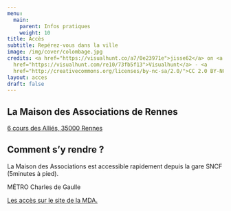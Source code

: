 ```yaml
---
menu:
  main:
    parent: Infos pratiques
    weight: 10
title: Accès
subtitle: Repérez-vous dans la ville
image: /img/cover/colombage.jpg
credits: <a href="https://visualhunt.co/a7/0e23971e">jisse62</a> on <a
  href="https://visualhunt.com/re10/73fb5f13">Visualhunt</a> - <a
  href="http://creativecommons.org/licenses/by-nc-sa/2.0/">CC 2.0 BY-NC-SA</a>
layout: acces
draft: false
---
```

## La Maison des Associations de Rennes

[6 cours des Alliés, 35000 Rennes](https://www.openstreetmap.org/way/135604796)

## Comment s’y rendre ?

La Maison des Associations est accessible rapidement depuis la gare SNCF (5minutes à pied). 

MÉTRO Charles de Gaulle

[Les accès sur le site de la MDA.](https://mda-rennes.org/infos-pratiques.html)